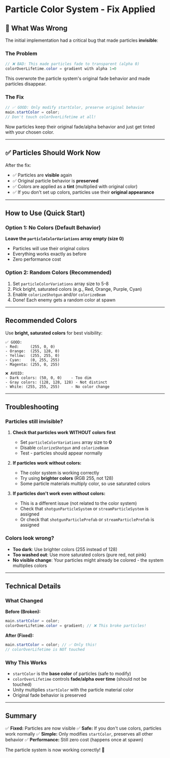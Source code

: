 # Particle Color System - Fix Applied

## 🔧 What Was Wrong

The initial implementation had a critical bug that made particles **invisible**:

### The Problem
```csharp
// ❌ BAD: This made particles fade to transparent (alpha 0)
colorOverLifetime.color = gradient with alpha 1→0
```

This overwrote the particle system's original fade behavior and made particles disappear.

### The Fix
```csharp
// ✅ GOOD: Only modify startColor, preserve original behavior
main.startColor = color;
// Don't touch colorOverLifetime at all!
```

Now particles keep their original fade/alpha behavior and just get tinted with your chosen color.

---

## ✅ Particles Should Work Now

After the fix:
- ✅ Particles are **visible** again
- ✅ Original particle behavior is **preserved**
- ✅ Colors are applied as a **tint** (multiplied with original color)
- ✅ If you don't set up colors, particles use their **original appearance**

---

## How to Use (Quick Start)

### Option 1: No Colors (Default Behavior)
**Leave the `particleColorVariations` array empty (size 0)**
- Particles will use their original colors
- Everything works exactly as before
- Zero performance cost

### Option 2: Random Colors (Recommended)
1. Set `particleColorVariations` array size to 5-8
2. Pick bright, saturated colors (e.g., Red, Orange, Purple, Cyan)
3. Enable `colorizeShotgun` and/or `colorizeBeam`
4. Done! Each enemy gets a random color at spawn

---

## Recommended Colors

Use **bright, saturated colors** for best visibility:

```
✅ GOOD:
- Red:     (255, 0, 0)
- Orange:  (255, 128, 0)
- Yellow:  (255, 255, 0)
- Cyan:    (0, 255, 255)
- Magenta: (255, 0, 255)

❌ AVOID:
- Dark colors: (50, 0, 0)    - Too dim
- Gray colors: (128, 128, 128) - Not distinct
- White: (255, 255, 255)     - No color change
```

---

## Troubleshooting

### Particles still invisible?
1. **Check that particles work WITHOUT colors first**
   - Set `particleColorVariations` array size to **0**
   - Disable `colorizeShotgun` and `colorizeBeam`
   - Test - particles should appear normally

2. **If particles work without colors:**
   - The color system is working correctly
   - Try using **brighter colors** (RGB 255, not 128)
   - Some particle materials multiply color, so use saturated colors

3. **If particles don't work even without colors:**
   - This is a different issue (not related to the color system)
   - Check that `shotgunParticleSystem` or `streamParticleSystem` is assigned
   - Or check that `shotgunParticlePrefab` or `streamParticlePrefab` is assigned

### Colors look wrong?
- **Too dark**: Use brighter colors (255 instead of 128)
- **Too washed out**: Use more saturated colors (pure red, not pink)
- **No visible change**: Your particles might already be colored - the system multiplies colors

---

## Technical Details

### What Changed
**Before (Broken):**
```csharp
main.startColor = color;
colorOverLifetime.color = gradient; // ❌ This broke particles!
```

**After (Fixed):**
```csharp
main.startColor = color; // ✅ Only this!
// colorOverLifetime is NOT touched
```

### Why This Works
- `startColor` is the **base color** of particles (safe to modify)
- `colorOverLifetime` controls **fade/alpha over time** (should not be touched)
- Unity multiplies `startColor` with the particle material color
- Original fade behavior is preserved

---

## Summary

✅ **Fixed:** Particles are now visible
✅ **Safe:** If you don't use colors, particles work normally
✅ **Simple:** Only modifies `startColor`, preserves all other behavior
✅ **Performance:** Still zero cost (happens once at spawn)

The particle system is now working correctly! 🎨

